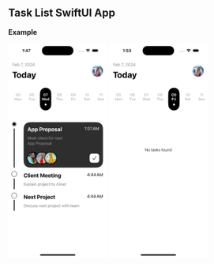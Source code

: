 ## Task List SwiftUI App

**Example**
<div>
    <img src="https://github.com/yanmoroz/sui-task-list/blob/main/github-images/1.png?raw=true" width="200">
    <img src="https://github.com/yanmoroz/sui-task-list/blob/main/github-images/2.png?raw=true" width="200">
</div>
